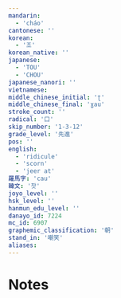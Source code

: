 ```yaml
---
mandarin:
  - 'cháo'
cantonese: ''
korean:
  - '조'
korean_native: ''
japanese:
  - 'TOU'
  - 'CHOU'
japanese_nanori: ''
vietnamese:
middle_chinese_initial: 'ʈ'
middle_chinese_final: 'ɣau'
stroke_count: ''
radical: '口'
skip_number: '1-3-12'
grade_level: '先進'
pos: ''
english:
  - 'ridicule'
  - 'scorn'
  - 'jeer at'
羅馬字: 'cau'
韓文: '찻'
joyo_level: ''
hsk_level: ''
hanmun_edu_level: ''
danayo_id: 7224
mc_id: 6907
graphemic_classification: '朝'
stand_in: '嘲笑'
aliases:
---
```


# Notes
